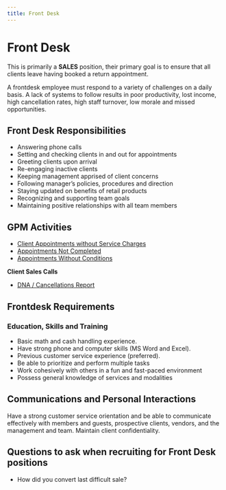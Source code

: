 ```yaml
---
title: Front Desk
---
```


# Front Desk

This is primarily a **SALES** position, their primary goal is to ensure that all clients leave having booked a return appointment.

A frontdesk employee must respond to a variety of challenges on a daily basis. A lack of systems to follow results in poor productivity, lost income, high cancellation rates, high staff turnover, low morale and missed opportunities.

## Front Desk Responsibilities

- Answering phone calls
- Setting and checking clients in and out for appointments
- Greeting clients upon arrival
- Re-engaging inactive clients
- Keeping management apprised of client concerns
- Following manager’s policies, procedures and direction
- Staying updated on benefits of retail products
- Recognizing and supporting team goals
- Maintaining positive relationships with all team members

## GPM Activities

- [Client Appointments without Service Charges](../../)
- [Appointments Not Completed]()
- [Appointments Without Conditions]()

**Client Sales Calls**

- [DNA / Cancellations Report]()

## Frontdesk Requirements

### Education, Skills and Training

- Basic math and cash handling experience.
- Have strong phone and computer skills (MS Word and Excel).
- Previous customer service experience (preferred).
- Be able to prioritize and perform multiple tasks
- Work cohesively with others in a fun and fast-paced environment
- Possess general knowledge of services and modalities

## Communications and Personal Interactions

Have a strong customer service orientation and be able to communicate effectively with members and guests, prospective clients, vendors, and the management and team.
Maintain client confidentiality.

## Questions to ask when recruiting for Front Desk positions

- How did you convert last difficult sale?
